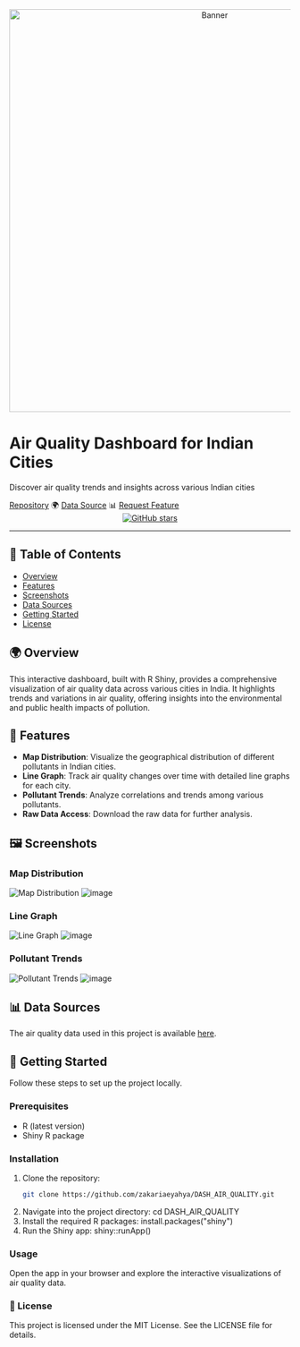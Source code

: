 <div align="center">
  <a href="https://github.com/zakariaeyahya/DASH_AIR_QUALITY">
    <img src="![Uploading FBBeNusrg2d4SU_7pTi_y_55519e25190d484ca4950dfc82e0856e.jpg…]()" alt="Banner" width="720">
  </a>
</div>

<h1>Air Quality Dashboard for Indian Cities</h1>
<p>Discover air quality trends and insights across various Indian cities</p>

<div>
  <a href="https://github.com/zakariaeyahya/DASH_AIR_QUALITY" target="_blank">Repository</a> 🌍
  <a href="https://github.com/zakariaeyahya/DASH_AIR_QUALITY/blob/main/Air_Quality.csv" target="_blank">Data Source</a> 📊
  <a href="https://github.com/zakariaeyahya/DASH_AIR_QUALITY/issues" target="_blank">Request Feature</a>
</div>

<div align="center">
  <a href="https://github.com/zakariaeyahya/DASH_AIR_QUALITY">
    <img src="https://img.shields.io/github/stars/zakariaeyahya/DASH_AIR_QUALITY?color=blue&style=social" alt="GitHub stars"/>
  </a>
</div>
<hr>

## 📝 Table of Contents
- [Overview](#overview)
- [Features](#features)
- [Screenshots](#screenshots)
- [Data Sources](#data-sources)
- [Getting Started](#getting-started)
- [License](#license)

<a name="overview"></a>

## 🌍 Overview
This interactive dashboard, built with R Shiny, provides a comprehensive visualization of air quality data across various cities in India. It highlights trends and variations in air quality, offering insights into the environmental and public health impacts of pollution.

<a name="features"></a>

## 🎯 Features
- **Map Distribution**: Visualize the geographical distribution of different pollutants in Indian cities.
- **Line Graph**: Track air quality changes over time with detailed line graphs for each city.
- **Pollutant Trends**: Analyze correlations and trends among various pollutants.
- **Raw Data Access**: Download the raw data for further analysis.

<a name="screenshots"></a>

## 🖼️ Screenshots
### Map Distribution
![Map Distribution](url_to_map_screenshot.png)
![image](https://github.com/zakariaeyahya/DASH_AIR_QUALITY/assets/155691167/55717a02-d294-4ece-a3dc-e032a49b335c)

### Line Graph
![Line Graph](url_to_line_graph_screenshot.png)
![image](https://github.com/zakariaeyahya/DASH_AIR_QUALITY/assets/155691167/91a56345-b712-4d6a-a201-3128454948f2)

### Pollutant Trends
![Pollutant Trends](url_to_pollutant_trends_screenshot.png)
![image](https://github.com/zakariaeyahya/DASH_AIR_QUALITY/assets/155691167/311bec8c-764a-4f15-a0e3-7ed87037ab47)

<a name="data-sources"></a>

## 📊 Data Sources
The air quality data used in this project is available [here](https://github.com/zakariaeyahya/DASH_AIR_QUALITY/blob/main/Air_Quality.csv).

<a name="getting-started"></a>

## 🚀 Getting Started
Follow these steps to set up the project locally.

### Prerequisites
- R (latest version)
- Shiny R package

### Installation
1. Clone the repository:
   ```bash
   git clone https://github.com/zakariaeyahya/DASH_AIR_QUALITY.git
2. Navigate into the project directory:
cd DASH_AIR_QUALITY
3. Install the required R packages:
install.packages("shiny")
4. Run the Shiny app:
shiny::runApp()
### Usage
Open the app in your browser and explore the interactive visualizations of air quality data.

<a name="license"></a>

### 📜 License
This project is licensed under the MIT License. See the LICENSE file for details.
